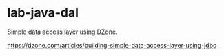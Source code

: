# lab-java-dal

Simple data access layer using DZone.

https://dzone.com/articles/building-simple-data-access-layer-using-jdbc
 
 
